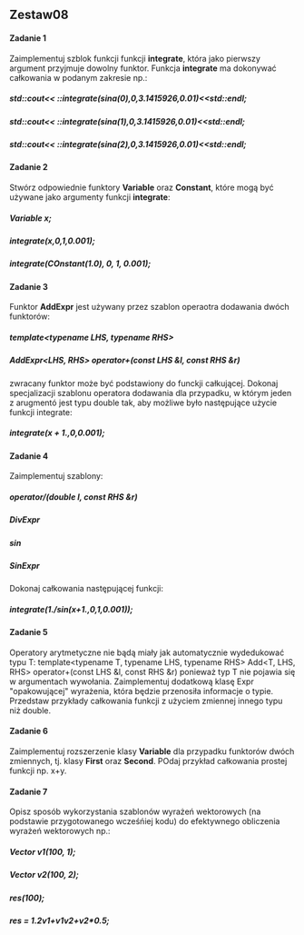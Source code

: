 ## Zestaw08
#### Zadanie 1
Zaimplementuj szblok funkcji funkcji **integrate**, która jako pierwszy argument przyjmuje dowolny funktor. Funkcja **integrate** ma dokonywać całkowania w podanym zakresie np.:
##### std::cout<< ::integrate(sina(0),0,3.1415926,0.01)<<std::endl;
##### std::cout<< ::integrate(sina(1),0,3.1415926,0.01)<<std::endl;
##### std::cout<< ::integrate(sina(2),0,3.1415926,0.01)<<std::endl;

#### Zadanie 2
Stwórz odpowiednie funktory **Variable** oraz **Constant**, które mogą być używane jako argumenty funkcji **integrate**:
##### Variable x;
##### integrate(x,0,1,0.001);
##### integrate(COnstant(1.0), 0, 1, 0.001);

#### Zadanie 3
Funktor **AddExpr** jest używany przez szablon operaotra dodawania dwóch funktorów:
##### template<typename LHS, typename RHS>
##### AddExpr<LHS, RHS> operator+(const LHS &l, const RHS &r)
zwracany funktor może być podstawiony do funckji całkującej. Dokonaj specjalizacji szablonu operatora dodawania dla przypadku, w którym jeden z arugmentó jest typu double tak, aby możliwe było następujące użycie funkcji integrate:
##### integrate(x + 1.,0,0.001);

#### Zadanie 4
Zaimplementuj szablony:
##### operator/(double l, const RHS &r)
##### DivExpr
##### sin
##### SinExpr
Dokonaj całkowania następującej funkcji:
##### integrate(1./sin(x+1.,0,1,0.001));

#### Zadanie 5
Operatory arytmetyczne nie bądą miały jak automatycznie wydedukować typu T: template<typename T, typename LHS, typename RHS> Add<T, LHS, RHS> operator+(const LHS &l, const RHS &r) ponieważ typ T nie pojawia się w argumentach wywołania. Zaimplementuj dodatkową klasę Expr "opakowującej" wyrażenia, która będzie przenosiła informacje o typie. Przedstaw przykłady całkowania funkcji z użyciem zmiennej innego typu niż double. 

#### Zadanie 6
Zaimplementuj rozszerzenie klasy **Variable** dla przypadku funktorów dwóch zmiennych, tj. klasy **First** oraz **Second**. POdaj przykład całkowania prostej funkcji np. x+y.

#### Zadanie 7
Opisz sposób wykorzystania szablonów wyrażeń wektorowych (na podstawie przygotowanego wcześńiej kodu) do efektywnego obliczenia wyrażeń wektorowych np.:
##### Vector v1(100, 1);
##### Vector v2(100, 2);
##### res(100);
##### res = 1.2*v1+v1*v2+v2*0.5;

